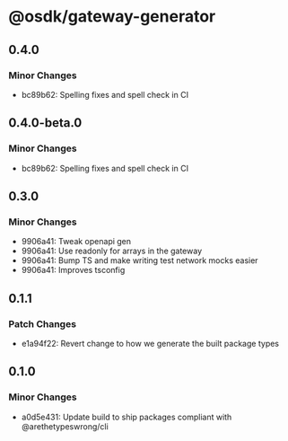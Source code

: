 # @osdk/gateway-generator

## 0.4.0

### Minor Changes

- bc89b62: Spelling fixes and spell check in CI

## 0.4.0-beta.0

### Minor Changes

- bc89b62: Spelling fixes and spell check in CI

## 0.3.0

### Minor Changes

- 9906a41: Tweak openapi gen
- 9906a41: Use readonly for arrays in the gateway
- 9906a41: Bump TS and make writing test network mocks easier
- 9906a41: Improves tsconfig

## 0.1.1

### Patch Changes

- e1a94f22: Revert change to how we generate the built package types

## 0.1.0

### Minor Changes

- a0d5e431: Update build to ship packages compliant with @arethetypeswrong/cli
